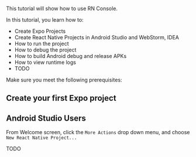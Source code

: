 [//]: # (title: Tutorial)

[comment]: # (Tutorials are learning-oriented articles that help user to go
    through a process and achieve a deliverable.)

This tutorial will show how to use RN Console.

[comment]: # (Provide a short outline for the tutorial.)
In this tutorial, you learn how to:
* Create Expo Projects
* Create React Native Projects in Android Studio and WebStorm, IDEA
* How to run the project
* How to debug the project
* How to build Android debug and release APKs
* How to view runtime logs
* TODO

[comment]: # (A good practice is to state which prerequisite knowledge or actions the user needs to
accomplish to complete the task.)

Make sure you meet the following prerequisites:
[](getting_started.md)


## Create your first Expo project

## Android Studio Users

From Welcome screen, click the `More Actions` drop down menu, and choose `New React Native Project...`

TODO

<seealso>
<!--Give some related links to how-to articles-->
</seealso>